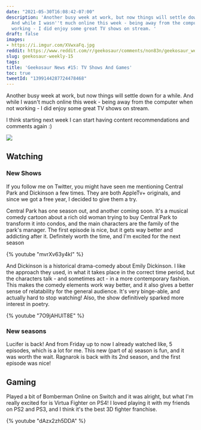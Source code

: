 ```yaml
---
date: "2021-05-30T16:08:42-07:00"
description: 'Another busy week at work, but now things will settle down for a while.
  And while I wasn''t much online this week - being away from the computer when not
  working - I did enjoy some great TV shows on stream. '
draft: false
images:
- https://i.imgur.com/XVwxaFq.jpg
reddit: https://www.reddit.com/r/geekosaur/comments/non83n/geekosaur_weekly_15_tv_shows_and_games/
slug: geekosaur-weekly-15
tags:
title: 'Geekosaur News #15: TV Shows And Games'
toc: true
tweetId: "1399144287724478468"
---
```


Another busy week at work, but now things will settle down for a while. And while I wasn't much online this week - being away from the computer when not working - I did enjoy some great TV shows on stream. 

I think starting next week I can start having content recommendations and comments again :)

![](https://media1.giphy.com/media/UtV2anPu7ryuRQ4DmQ/giphy.gif)

<!--more-->

## Watching

### New Shows

If you follow me on Twitter, you might have seen me mentioning Central Park and Dickinson a few times. They are both AppleTv+ originals, and since we got a free year, I decided to give them a try.

Central Park has one season out, and another coming soon. It's a musical comedy cartoon about a rich old woman trying to buy Central Park to transform it into condos, and the main characters are the family of the park's manager. The first episode is nice, but it gets way better and addicting after it. Definitely worth the time, and I'm excited for the next season

{% youtube "mvrXv63y4kI" %}

And Dickinson is a historical drama-comedy about Emily Dickinson. I like the approach they used, in what it takes place in the correct time period, but the characters talk - and sometimes act - in a more contemporary fashion. This makes the comedy elements work way better, and it also gives a better sense of relatability for the general audience. It's very binge-able, and actually hard to stop watching! Also, the show definitively sparked more interest in poetry. 

{% youtube "7O9jAHUlT8E" %}

### New seasons

Lucifer is back! And from Friday up to now I already watched like, 5 episodes, which is a lot for me. This new (part of a) season is fun, and it was worth the wait. Ragnarok is back with its 2nd season, and the first episode was nice!

## Gaming

Played a bit of Bomberman Online on Switch and it was alright, but what I'm really excited for is Virtua Fighter on PS4! I loved playing it with my friends on PS2 and PS3, and I think it's the best 3D fighter franchise.

{% youtube "dAzx2zh5DDA" %}
